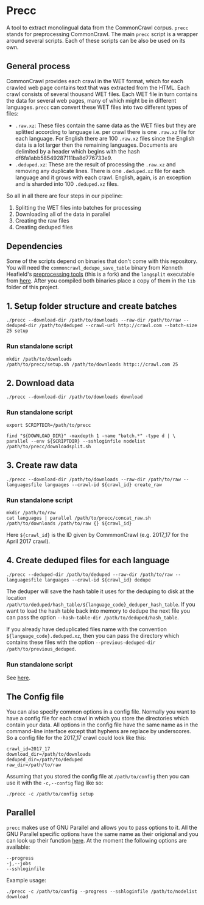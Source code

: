 <!---
TODO: Explain dependencies.
TODO: Explain languages file.
TODO: Explain general process.
--->

# Precc

A tool to extract monolingual data from the CommonCrawl corpus. `precc` stands for preprocessing CommonCrawl. The main `precc` script
is a wrapper around several scripts. Each of these scripts can be also be used on its own.

## General process

CommonCrawl provides each crawl in the WET format, which for each crawled web page contains text that was extracted from the HTML. Each crawl
consists of several thousand WET files. Each WET file in turn contains the data for several web pages, many of which might be in different
languages. `precc` can convert these WET files into two different types of files:
- `.raw.xz`: These files contain the same data as the WET files but they are splitted according to language i.e. per crawl there is one `.raw.xz` file for each language. For English there are 100 `.raw.xz` files since the English data is a lot larger then the remaining languages. Documents are delimited by a header which begins with the hash df6fa1abb58549287111ba8d776733e9.
- `.deduped.xz`: These are the result of processing the `.raw.xz` and removing any duplicate lines. There is one `.deduped.xz` file for each language and it grows with each crawl. English, again, is an exception and is sharded into 100 `.deduped.xz` files.

So all in all there are four steps in our pipeline:
1. Splitting the WET files into batches for processing
2. Downloading all of the data in parallel
3. Creating the raw files
4. Creating deduped files

## Dependencies

Some of the scripts depend on binaries that don't come with this repository. You will need the `commoncrawl_dedupe_save_table` binary from Kenneth 
Heafield's [preprocessing tools](https://github.com/treigerm/preprocess) (this is a fork) and the `langsplit` executable from [here](https://github.com/christianbuck/mtma_bitext/tree/master/html_convert).
After you compiled both binaries place a copy of them in the `lib` folder of this project.

## 1. Setup folder structure and create batches

```
./precc --download-dir /path/to/downloads --raw-dir /path/to/raw --deduped-dir /path/to/deduped --crawl-url http://crawl.com --batch-size 25 setup
```

### Run standalone script

```
mkdir /path/to/downloads
/path/to/precc/setup.sh /path/to/downloads http:://crawl.com 25
```

## 2. Download data

```
./precc --download-dir /path/to/downloads download
```

### Run standalone script

```
export SCRIPTDIR=/path/to/precc

find "${DOWNLOAD_DIR}" -maxdepth 1 -name "batch.*" -type d | \
parallel --env ${SCRIPTDIR} --sshloginfile nodelist /path/to/precc/downloadsplit.sh
```

## 3. Create raw data

```
./precc --download-dir /path/to/downloads --raw-dir /path/to/raw --languagesfile languages --crawl-id ${crawl_id} create_raw
```

### Run standalone script

```
mkdir /path/to/raw
cat languages | parallel /path/to/precc/concat_raw.sh /path/to/downloads /path/to/raw {} ${crawl_id}
```

Here `${crawl_id}` is the ID given by CommmonCrawl (e.g. 2017_17 for the April 2017 crawl).

## 4. Create deduped files for each language

```
./precc --deduped-dir /path/to/deduped --raw-dir /path/to/raw --languagesfile languages --crawl-id ${crawl_id} dedupe
```

The deduper will save the hash table it uses for the deduping to disk at the location `/path/to/deduped/hash_table/${language_code}_deduper_hash_table`.
If you want to load the hash table back into memory to dedupe the next file you can pass the option `--hash-table-dir /path/to/deduped/hash_table`.

If you already have deduplicated files name with the convention `${language_code}.deduped.xz`, then you can pass the directory which contains
these files with the option `--previous-deduped-dir /path/to/previous_deduped`.

### Run standalone script

See [here](https://github.com/treigerm/CommonCrawlProcessing/tree/master/deduped).

## The Config file

You can also specify common options in a config file. Normally you want to have a config file for each crawl in which you store the directories which contain your data. All options in the config file have the same name as in the command-line interface except that hyphens are replace by underscores. So a config file for the 2017_17 crawl could look like this:

```
crawl_id=2017_17
download_dir=/path/to/downloads
deduped_dir=/path/to/deduped
raw_dir=/path/to/raw
```

Assuming that you stored the config file at `/path/to/config` then you can use it with the `-c,--config` flag like so:

```
./precc -c /path/to/config setup
```

## Parallel

`precc` makes use of GNU Parallel and allows you to pass options to it. All the GNU Parallel specific options have the same name as their origional and you can look up their function [here](https://www.gnu.org/software/parallel/parallel_tutorial.html). At the moment the following options are available:

```
--progress
-j,--jobs
--sshloginfile
```

Example usage:

```
./precc -c /path/to/config --progress --sshloginfile /path/to/nodelist download
```

